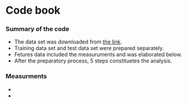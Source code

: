 # Code book

### Summary of the code
- The data set was downloaded from [the link](https://d396qusza40orc.cloudfront.net/getdata%2Fprojectfiles%2FUCI%20HAR%20Dataset.zip).
- Training data set and test data set were prepared separately.
- Fetures data included the measuruments and was elaborated below.
- After the preparatory process, 5 steps constituetes the analysis.

### Measurments
- 
-
